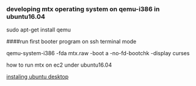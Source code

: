 ### developing mtx operating system on qemu-i386 in ubuntu16.04
sudo apt-get install qemu

####run first booter program on ssh terminal mode

qemu-system-i386 -fda mtx.raw -boot a -no-fd-bootchk -display curses

how to run mtx on ec2 under ubuntu16.04

[instaling ubuntu desktop](https://aws.amazon.com/ko/premiumsupport/knowledge-center/connect-to-linux-desktop-from-windows/)
